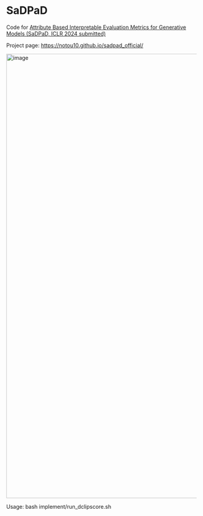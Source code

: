# SaDPaD
Code for [Attribute Based Interpretable Evaluation Metrics for Generative Models (SaDPaD, ICLR 2024 submitted)](https://openreview.net/forum?id=VZVXqiaI4U)

Project page: https://notou10.github.io/sadpad_official/

<img width="1178" alt="image" src="https://github.com/notou10/SaDPaD/assets/45427036/a38ba971-97d1-419d-ba61-2523cbb6d8b5">




Usage: 
bash implement/run_dclipscore.sh
